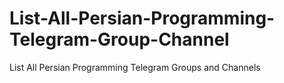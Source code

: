 # List-All-Persian-Programming-Telegram-Group-Channel
List All Persian Programming Telegram Groups and Channels
